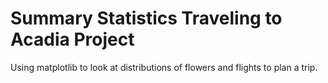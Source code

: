 # Summary Statistics Traveling to Acadia Project

Using matplotlib to look at distributions of flowers and flights to plan a trip.
